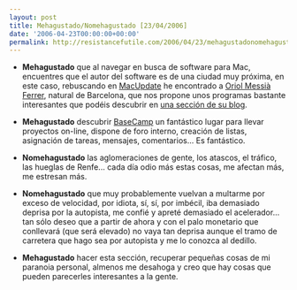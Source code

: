 ```yaml
---
layout: post
title: Mehagustado/Nomehagustado [23/04/2006]
date: '2006-04-23T00:00:00+00:00'
permalink: http://resistancefutile.com/2006/04/23/mehagustadonomehagustado-23042006-2/
---
```

- <span style="font-weight:bold;">Mehagustado</span> que al navegar en busca de software para Mac, encuentres que el autor del software es de una ciudad muy próxima, en este caso, rebuscando en <a href="http://www.macupdate.com/">MacUpdate</a> he encontrado a <a href="http://oriol.mine.nu/about/">Oriol Messià Ferrer</a>, natural de Barcelona, que nos propone unos programas bastante interesantes que podéis descubrir en <a href="http://oriol.mine.nu/software/">una sección de su blog</a>.

- <span style="font-weight:bold;">Mehagustado</span> descubrir <a href="http://www.basecamphq.com/">BaseCamp</a> un fantástico lugar para llevar proyectos on-line, dispone de foro interno, creación de listas, asignación de tareas, mensajes, comentarios... Es fantástico.

- <span style="font-weight:bold;">Nomehagustado</span> las aglomeraciones de gente, los atascos, el tráfico, las hueglas de Renfe... cada día odio más estas cosas, me afectan más, me estresan más.

- <span style="font-weight:bold;">Nomehagustado</span> que muy probablemente vuelvan a multarme por exceso de velocidad, por idiota, sí, sí, por imbécil, iba demasiado deprisa por la autopista, me confié y apreté demasiado el acelerador... tan sólo deseo que a partir de ahora y con el palo monetario que conllevará (que será elevado) no vaya tan deprisa aunque el tramo de carretera que hago sea por autopista y me lo conozca al dedillo.

- <span style="font-weight:bold;">Mehagustado</span> hacer esta sección, recuperar pequeñas cosas de mi paranoia personal, almenos me desahoga y creo que hay cosas que pueden parecerles interesantes a la gente.
